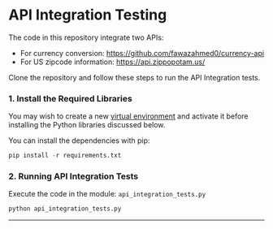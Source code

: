 # API Integration Testing

The code in this repository integrate two APIs:
- For currency conversion: https://github.com/fawazahmed0/currency-api
- For US zipcode information: https://api.zippopotam.us/

Clone the repository and follow these steps to run the API Integration tests.

### 1. Install the Required Libraries

You may wish to create a new [virtual environment](https://docs.python.org/3/library/venv.html) and activate it before installing the Python libraries discussed below.

You can install the dependencies with pip:

```python
pip install -r requirements.txt
```

### 2. Running API Integration Tests

Execute the code in the module: `api_integration_tests.py`

```python
python api_integration_tests.py
```
---
